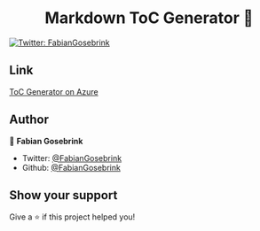 <h1 align="center">Markdown ToC Generator 👋</h1>
<p>
  <a href="https://twitter.com/FabianGosebrink">
    <img alt="Twitter: FabianGosebrink" src="https://img.shields.io/twitter/follow/FabianGosebrink.svg?style=social" target="_blank" />
  </a>
</p>

## Link

[ToC Generator on Azure](https://salmon-pebble-03f4fd810.azurestaticapps.net/)

## Author

👤 **Fabian Gosebrink**

- Twitter: [@FabianGosebrink](https://twitter.com/FabianGosebrink)
- Github: [@FabianGosebrink](https://github.com/FabianGosebrink)

## Show your support

Give a ⭐️ if this project helped you!
